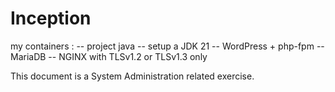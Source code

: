 # Inception

my containers :
-- project java 
-- setup a ‎JDK 21
-- WordPress + php-fpm
-- MariaDB
-- NGINX with TLSv1.2 or TLSv1.3 only

This document is a System Administration related exercise.
